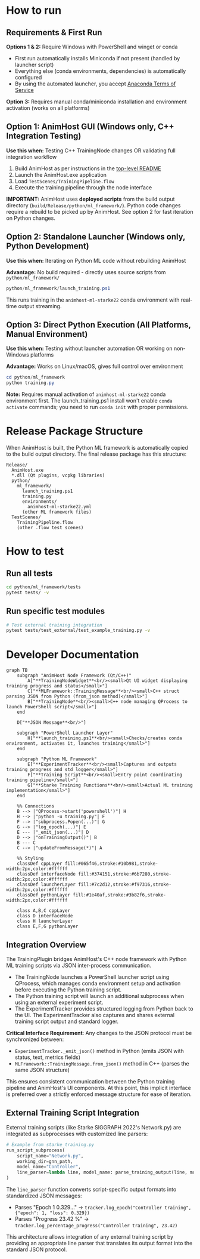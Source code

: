 # How to run

## Requirements & First Run

**Options 1 & 2:** Require Windows with PowerShell and winget or conda
- First run automatically installs Miniconda if not present (handled by launcher script)
- Everything else (conda environments, dependencies) is automatically configured
- By using the automated launcher, you accept [Anaconda Terms of Service](https://www.anaconda.com/terms-of-service)

**Option 3:** Requires manual conda/miniconda installation and environment activation (works on all platforms)

## Option 1: AnimHost GUI (Windows only, C++ Integration Testing)

**Use this when:** Testing C++ TrainingNode changes OR validating full integration workflow

1. Build AnimHost as per instructions in the [top-level README](/README.md)
2. Launch the AnimHost.exe application
3. Load `TestScenes/TrainingPipeline.flow`
4. Execute the training pipeline through the node interface

**IMPORTANT:** AnimHost uses **deployed scripts** from the build output directory (`build/Release/python/ml_framework/`). Python code changes require a rebuild to be picked up by AnimHost. See option 2 for fast iteration on Python changes.

## Option 2: Standalone Launcher (Windows only, Python Development)

**Use this when:** Iterating on Python ML code without rebuilding AnimHost

**Advantage:** No build required - directly uses source scripts from `python/ml_framework/`

```powershell
python/ml_framework/launch_training.ps1
```

This runs training in the `animhost-ml-starke22` conda environment with real-time output streaming.

## Option 3: Direct Python Execution (All Platforms, Manual Environment)

**Use this when:** Testing without launcher automation OR working on non-Windows platforms

**Advantage:** Works on Linux/macOS, gives full control over environment

```powershell
cd python/ml_framework
python training.py
```

**Note:** Requires manual activation of `animhost-ml-starke22` conda environment first. The launch_training.ps1 install won't enable `conda activate` commands; you need to run `conda init` with proper permissions.

# Release Package Structure

When AnimHost is built, the Python ML framework is automatically copied to the build output directory. The final release package has this structure:

```
Release/
  AnimHost.exe
  *.dll (Qt plugins, vcpkg libraries)
  python/
    ml_framework/
      launch_training.ps1
      training.py
      environments/
        animhost-ml-starke22.yml
      (other ML framework files)
  TestScenes/
    TrainingPipeline.flow
    (other .flow test scenes)
```

# How to test

## Run all tests
```bash
cd python/ml_framework/tests
pytest tests/ -v
```

## Run specific test modules
```bash
# Test external training integration
pytest tests/test_external/test_example_training.py -v
```

# Developer Documentation

```mermaid
graph TB
    subgraph "AnimHost Node Framework (Qt/C++)"
        A["**TrainingNodeWidget**<br/><small>Qt UI widget displaying training progress and status</small>"]
        C["**MLFramework::TrainingMessage**<br/><small>C++ struct parsing JSON from Python (from_json method)</small>"]
        B["**TrainingNode**<br/><small>C++ node managing QProcess to launch PowerShell script</small>"]
    end

    D["**JSON Message**<br/>"]

    subgraph "PowerShell Launcher Layer"
        H["**launch_training.ps1**<br/><small>Checks/creates conda environment, activates it, launches training</small>"]
    end

    subgraph "Python ML Framework"
        E["**ExperimentTracker**<br/><small>Captures and outputs training progress and std logger</small>"]
        F["**Training Script**<br/><small>Entry point coordinating training pipeline</small>"]
        G["**Starke Training Functions**<br/><small>Actual ML training implementation</small>"]
    end

    %% Connections
    B --> |"QProcess->start('powershell')"| H
    H --> |"python -u training.py"| F
    F --> |"subprocess.Popen(...)"| G
    G --> |"log_epoch(...)"| E
    E --- |"_emit_json(...)"| D
    D --> |"onTrainingOutput()"| B
    B --- C
    C --> |"updateFromMessage(*)"| A

    %% Styling
    classDef cppLayer fill:#065f46,stroke:#10b981,stroke-width:2px,color:#ffffff
    classDef interfaceNode fill:#374151,stroke:#6b7280,stroke-width:2px,color:#ffffff
    classDef launcherLayer fill:#7c2d12,stroke:#f97316,stroke-width:2px,color:#ffffff
    classDef pythonLayer fill:#1e40af,stroke:#3b82f6,stroke-width:2px,color:#ffffff

    class A,B,C cppLayer
    class D interfaceNode
    class H launcherLayer
    class E,F,G pythonLayer
```

## Integration Overview

The TrainingPlugin bridges AnimHost's C++ node framework with Python ML training scripts via JSON inter-process communication.
* The TrainingNode launches a PowerShell launcher script using QProcess, which manages conda environment setup and activation before executing the Python training script.
* The Python training script will launch an additional subprocess when using an external experiment script.
* The ExperimentTracker provides structured logging from Python back to the UI. The ExperimentTracker also captures and shares external training script output and standard logger.

**Critical Interface Requirement**: Any changes to the JSON protocol must be synchronized between:
- `ExperimentTracker._emit_json()` method in Python (emits JSON with status, text, metrics fields)
- `MLFramework::TrainingMessage.from_json()` method in C++ (parses the same JSON structure)

This ensures consistent communication between the Python training pipeline and AnimHost's UI components. At this point, this implicit interface is preferred over a strictly enforced message structure for ease of iteration.

## External Training Script Integration

External training scripts (like Starke SIGGRAPH 2022's Network.py) are integrated as subprocesses with customized line parsers:

```python
# Example from starke_training.py
run_script_subprocess(
    script_name="Network.py",
    working_dir=gnn_path,
    model_name="Controller", 
    line_parser=lambda line, model_name: parse_training_output(line, model_name, tracker)
)
```

The `line_parser` function converts script-specific output formats into standardized JSON messages:
- Parses "Epoch 1 0.329..." → `tracker.log_epoch("Controller training", {"epoch": 1, "loss": 0.329})`
- Parses "Progress 23.42 %" → `tracker.log_percentage_progress("Controller training", 23.42)`

This architecture allows integration of any external training script by providing an appropriate line parser that translates its output format into the standard JSON protocol.